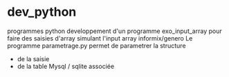 # dev_python
programmes python
developpement d'un programme exo_input_array pour faire des saisies d'array
  simulant l'input array informix/genero
Le programme parametrage.py permet de parametrer la structure
- de la saisie
- de la table Mysql / sqlite associée
